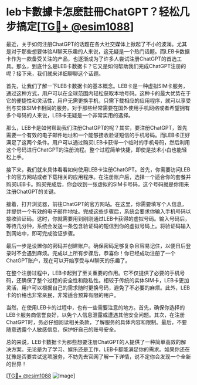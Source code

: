 # leb卡數據卡怎麽註冊ChatGPT？轻松几步搞定[[TG💪+ @esim1088](https://t.me/s/esim1088)]

最近，关于如何注册ChatGPT的话题在各大社交媒体上掀起了不小的波澜。尤其是对于那些想要体验AI聊天乐趣的人来说，这无疑是一个热门话题。而LEB卡数据卡作为一款备受关注的产品，也逐渐成为了许多人尝试注册ChatGPT的首选工具。那么，到底什么是LEB卡数据卡？它又是如何帮助我们完成ChatGPT注册的呢？接下来，我们就来详细聊聊这个话题。

首先，让我们了解一下LEB卡数据卡的基本概念。LEB卡是一种虚拟SIM卡服务，通过这种方式，用户可以在全球范围内轻松获取本地号码。这种卡的最大优势在于它的便捷性和灵活性，用户无需更换手机，只需下载相应的应用程序，就可以享受到与实体SIM卡相同的服务。对于那些经常需要在国外使用手机网络或者希望拥有多个号码的人来说，LEB卡无疑是一个非常实用的选择。

那么，LEB卡是如何帮助我们注册ChatGPT的呢？其实，要注册ChatGPT，首先需要一个有效的电子邮件地址和一个能够接收验证短信的手机号码。而LEB卡正好满足了这两个条件。用户可以通过购买LEB卡获得一个临时的手机号码，然后利用这个号码进行ChatGPT的注册流程。整个过程简单快捷，即使是技术小白也能轻松上手。

接下来，我们就来具体看看如何使用LEB卡注册ChatGPT。首先，你需要访问LEB卡的官方网站或者下载相关的应用程序。在注册账户后，选择一个适合你的套餐并购买LEB卡。购买完成后，你会收到一张虚拟的SIM卡号码，这个号码就是你用来注册ChatGPT的关键。

接着，打开浏览器，前往ChatGPT的官方网站。在这里，你需要填写个人信息，并提供一个有效的电子邮件地址。完成这些步骤后，系统会要求你输入手机号码以接收验证码。这时，你就需要用到刚刚通过LEB卡获得的虚拟号码。输入号码后，等待几分钟，系统会发送一条包含验证码的短信到你的虚拟号码上。将验证码输入到网站中，即可完成验证步骤。

最后一步是设置你的密码并创建账户。确保密码足够复杂且容易记住，以便日后登录时不会遇到麻烦。完成以上所有步骤后，恭喜你！你已经成功注册了一个ChatGPT账户，现在可以开始享受与AI聊天的乐趣了。

在整个注册过程中，LEB卡起到了至关重要的作用。它不仅提供了必要的手机号码，还确保了整个过程的安全性和隐私性。相较于传统的实体SIM卡，LEB卡更加灵活，用户可以根据自己的需求随时更换号码，避免了不必要的麻烦。此外，LEB卡的价格也非常亲民，非常适合预算有限的用户。

当然，在使用LEB卡的过程中，也有一些需要注意的地方。首先，确保你选择的LEB卡服务商信誉良好，以免个人信息泄露或遭遇其他安全问题。其次，在注册ChatGPT时，务必仔细阅读相关条款，了解服务的具体内容和限制。最后，不要随意透露个人敏感信息，保护好自己的账号安全。

总的来说，LEB卡数据卡为那些想要注册ChatGPT的人提供了一种简单高效的解决方案。无论是为了学习、娱乐还是工作，LEB卡都能满足你的需求。如果你还在犹豫是否要尝试这项服务，不妨先去官网了解一下详情，说不定你会发现一个全新的世界！

[[TG💪+ @esim1088](https://t.me/s/esim1088) ![Image](https://i.postimg.cc/4NQfJmqS/Snipaste-2025-05-13-00-14-12.png)]